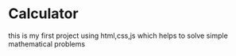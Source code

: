 # Calculator

this is my first project using html,css,js which helps to solve simple mathematical problems
